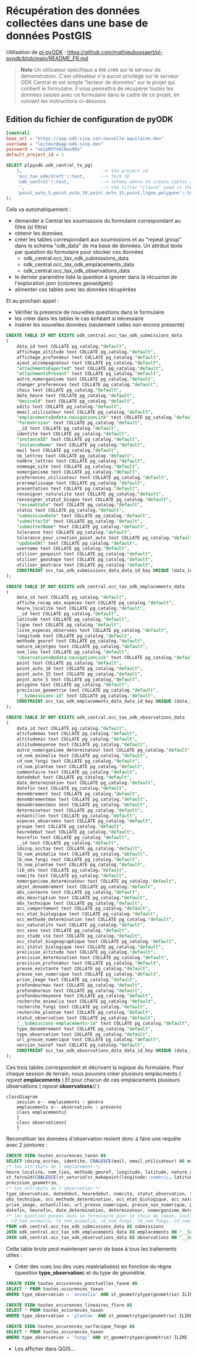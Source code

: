 # Récupération des données collectées dans une base de données PostGIS

Utilisation de [pl-pyODK](https://github.com/mathieubossaert/pl-pyodk) : https://github.com/mathieubossaert/pl-pyodk/blob/main/README_FR.md

> **Note**
> Un utilisateur spécifique a été créé sur le serveur de démonstration.
> C'est utilisateur n'a aucun privilège sur le serveur ODK Central et est simple "lecteur de données" sur le projet qui contient le formulaire.
> Il vous pemrettra de récupérer toutes les données saisies avec ce formulaire dans le cadre de ce projet, en suiviant les instructions ci-dessous.

## Edition du fichier de configuration de pyODK

```toml
[central]
base_url = "https://aap-odk-sinp.cen-nouvelle-aquitaine.dev"
username = "lecteur@aap-odk-sinp.dev"
password = "ve1pMXTnHlRwu9Ee"
default_project_id = 1
```

```sql
SELECT plpyodk.odk_central_to_pg(
	1,								--> the project id
	'occ_tax_odk/draft'::text,		--> form ID
	'odk_central'::text,			--> schema where to create tables and store data
	'',								--> the filter "clause" used in the API call
	'point_auto_5,point_auto_10,point_auto_15,point,ligne,polygone'::text		--> json (geo)columns to ignore
);
```
Cela va automatiquement :

 * demander à Central les soumissions du formulaire correspondant au filtre (si filtre)
 * obtenir les données
 * créer les tables correspondant aux soumissions et au "repeat group" dans le schéma "odk_data" de ma base de données. Un attribut texte par question du formulaire pour stocker ces données 
   * odk_central.occ_tax_odk_submissions_data
   * odk_central.occ_tax_odk_emplacements_data
   * odk_central.occ_tax_odk_observations_data
 * le dernier paramètre liste la question à ignorer dans la récusrion de l'exploration json (colonnes geowidgets)
 * alimenter ces tables avec les données récupérées

Et au prochain appel :

 * Vérifier la présence de nouvelles questions dans le formulaire
 * les créer dans les tables le cas échéant si nécessaire
 * insérer les nouvelles données (seulement celles non encore présente)

```sql
CREATE TABLE IF NOT EXISTS odk_central.occ_tax_odk_submissions_data
(
    data_id text COLLATE pg_catalog."default",
    affichage_altitude text COLLATE pg_catalog."default",
    affichage_profondeur text COLLATE pg_catalog."default",
    ajout_accompagnateur text COLLATE pg_catalog."default",
    "attachmentsExpected" text COLLATE pg_catalog."default",
    "attachmentsPresent" text COLLATE pg_catalog."default",
    autre_nomorganisme text COLLATE pg_catalog."default",
    changer_preferences text COLLATE pg_catalog."default",
    choix text COLLATE pg_catalog."default",
    date_heure text COLLATE pg_catalog."default",
    "deviceId" text COLLATE pg_catalog."default",
    edits text COLLATE pg_catalog."default",
    email_utilisateur text COLLATE pg_catalog."default",
    "emplacements@odata.navigationLink" text COLLATE pg_catalog."default",
    "formVersion" text COLLATE pg_catalog."default",
    __id text COLLATE pg_catalog."default",
    identite text COLLATE pg_catalog."default",
    "instanceID" text COLLATE pg_catalog."default",
    "instanceName" text COLLATE pg_catalog."default",
    mail text COLLATE pg_catalog."default",
    nb_lettres text COLLATE pg_catalog."default",
    nombre_lettres text COLLATE pg_catalog."default",
    nommage_site text COLLATE pg_catalog."default",
    nomorganisme text COLLATE pg_catalog."default",
    preferences_utilisateur text COLLATE pg_catalog."default",
    preremplissage text COLLATE pg_catalog."default",
    presentation text COLLATE pg_catalog."default",
    renseigner_naturalite text COLLATE pg_catalog."default",
    renseigner_statut_biogeo text COLLATE pg_catalog."default",
    "reviewState" text COLLATE pg_catalog."default",
    status text COLLATE pg_catalog."default",
    "submissionDate" text COLLATE pg_catalog."default",
    "submitterId" text COLLATE pg_catalog."default",
    "submitterName" text COLLATE pg_catalog."default",
    tolerance text COLLATE pg_catalog."default",
    tolerance_pour_creation_point_auto text COLLATE pg_catalog."default",
    "updatedAt" text COLLATE pg_catalog."default",
    username text COLLATE pg_catalog."default",
    utiliser_geopoint text COLLATE pg_catalog."default",
    utiliser_geoshape text COLLATE pg_catalog."default",
    utiliser_geotrace text COLLATE pg_catalog."default",
    CONSTRAINT occ_tax_odk_submissions_data_data_id_key UNIQUE (data_id)
);

CREATE TABLE IF NOT EXISTS odk_central.occ_tax_odk_emplacements_data
(
    data_id text COLLATE pg_catalog."default",
    affiche_recap_obs_especes text COLLATE pg_catalog."default",
    heure_localite text COLLATE pg_catalog."default",
    __id text COLLATE pg_catalog."default",
    latitude text COLLATE pg_catalog."default",
    ligne text COLLATE pg_catalog."default",
    liste_especes_observees text COLLATE pg_catalog."default",
    longitude text COLLATE pg_catalog."default",
    methode_georef text COLLATE pg_catalog."default",
    nature_objetgeo text COLLATE pg_catalog."default",
    nom_lieu text COLLATE pg_catalog."default",
    "observations@odata.navigationLink" text COLLATE pg_catalog."default",
    point text COLLATE pg_catalog."default",
    point_auto_10 text COLLATE pg_catalog."default",
    point_auto_15 text COLLATE pg_catalog."default",
    point_auto_5 text COLLATE pg_catalog."default",
    polygone text COLLATE pg_catalog."default",
    precision_geometrie text COLLATE pg_catalog."default",
    "__Submissions-id" text COLLATE pg_catalog."default",
    CONSTRAINT occ_tax_odk_emplacements_data_data_id_key UNIQUE (data_id)
);

CREATE TABLE IF NOT EXISTS odk_central.occ_tax_odk_observations_data
(
    data_id text COLLATE pg_catalog."default",
    altitudemax text COLLATE pg_catalog."default",
    altitudemin text COLLATE pg_catalog."default",
    altitudemoyenne text COLLATE pg_catalog."default",
    autre_nomorganisme_determinateur text COLLATE pg_catalog."default",
    cd_nom_animalia text COLLATE pg_catalog."default",
    cd_nom_fungi text COLLATE pg_catalog."default",
    cd_nom_plantae text COLLATE pg_catalog."default",
    commentaire text COLLATE pg_catalog."default",
    datedebut text COLLATE pg_catalog."default",
    date_determination text COLLATE pg_catalog."default",
    datefin text COLLATE pg_catalog."default",
    denombrement text COLLATE pg_catalog."default",
    denombrementmax text COLLATE pg_catalog."default",
    denombrementmin text COLLATE pg_catalog."default",
    determinateur text COLLATE pg_catalog."default",
    echantillon text COLLATE pg_catalog."default",
    especes_observees text COLLATE pg_catalog."default",
    groupe text COLLATE pg_catalog."default",
    heuredebut text COLLATE pg_catalog."default",
    heurefin text COLLATE pg_catalog."default",
    __id text COLLATE pg_catalog."default",
    idsinp_occtax text COLLATE pg_catalog."default",
    lb_nom_animalia text COLLATE pg_catalog."default",
    lb_nom_fungi text COLLATE pg_catalog."default",
    lb_nom_plantae text COLLATE pg_catalog."default",
    lib_obs text COLLATE pg_catalog."default",
    nomcite text COLLATE pg_catalog."default",
    nomorganisme_determinateur text COLLATE pg_catalog."default",
    objet_denombrement text COLLATE pg_catalog."default",
    obs_contexte text COLLATE pg_catalog."default",
    obs_description text COLLATE pg_catalog."default",
    obs_technique text COLLATE pg_catalog."default",
    occ_comportement text COLLATE pg_catalog."default",
    occ_etat_biologique text COLLATE pg_catalog."default",
    occ_methode_determination text COLLATE pg_catalog."default",
    occ_naturalite text COLLATE pg_catalog."default",
    occ_sexe text COLLATE pg_catalog."default",
    occ_stade_vie text COLLATE pg_catalog."default",
    occ_statut_biogeographique text COLLATE pg_catalog."default",
    occ_statut_biologique text COLLATE pg_catalog."default",
    precision_altitude text COLLATE pg_catalog."default",
    precision_determination text COLLATE pg_catalog."default",
    precision_profondeur text COLLATE pg_catalog."default",
    preuve_existante text COLLATE pg_catalog."default",
    preuve_non_numerique text COLLATE pg_catalog."default",
    prise_image text COLLATE pg_catalog."default",
    profondeurmax text COLLATE pg_catalog."default",
    profondeurmin text COLLATE pg_catalog."default",
    profondeurmoyenne text COLLATE pg_catalog."default",
    recherche_animalia text COLLATE pg_catalog."default",
    recherche_fungi text COLLATE pg_catalog."default",
    recherche_plantae text COLLATE pg_catalog."default",
    statut_observation text COLLATE pg_catalog."default",
    "__Submissions-emplacements-id" text COLLATE pg_catalog."default",
    type_denombrement text COLLATE pg_catalog."default",
    type_observation text COLLATE pg_catalog."default",
    url_preuve_numerique text COLLATE pg_catalog."default",
    version_taxref text COLLATE pg_catalog."default",
    CONSTRAINT occ_tax_odk_observations_data_data_id_key UNIQUE (data_id)
);
```

Ces trois tables correspondent et décrivent la logique du formulaire.
Pour chaque session de terrain, nous pouvons créer plusieurs emplacments ( _repeat_ **emplacements** )
Et pour chacun de ces emplacements plusieurs observations ( _repeat_ **observations**// )

```mermaid
classDiagram
    session o-- emplacements : génère
    emplacements o-- observations : présente
    class emplacements{
    }
    class observations{
    }
```

Reconstituer les données d'observation revient donc à faire une requête avec 2 jointures :
```sql
CREATE VIEW toutes_occurences_taxon AS
SELECT idsinp_occtax, identite, COALESCE(mail, email_utilisateur) AS email, nomOrganisme, autre_nomOrganisme, date_heure,
/* les attributs de l'emplacement */
heure_localite, nom_lieu, methode_georef, longitude, latitude, nature_objetgeo,
st_force2d(COALESCE(st_setsrid(st_makepoint(longitude::numeric, latitude::numeric),4326),st_geomfromgeojson(replace(COALESCE(point_auto_5, point_auto_10, point_auto_15, point, ligne, polygone),'\',''))))::geometry(geometry,4326) as geometrie,
precision_geometrie,
/* les attributs de l'observation */
type_observation, datedebut, heuredebut, nomcite, statut_observation, type_denombrement, denombrement, denombrementmin, denombrementmax, objet_denombrement, obs_description, obs_contexte, 
obs_technique, occ_methode_determination, occ_etat_biologique, occ_naturalite, occ_sexe, occ_stade_vie, occ_comportement, occ_statut_biogeographique, occ_statut_biologique, preuve_existante, 
prise_image, echantillon, url_preuve_numerique, preuve_non_numerique, precision_altitude, altitudemin, altitudemoyenne, altitudemax, profondeurmin, profondeurmoyenne, profondeurmax, 
datefin, heurefin, date_determination, determinateur, nomorganisme_determinateur, autre_nomorganisme_determinateur, commentaire
/* les question posées dans le formulaire pour le choix du taxon, inutiles ici car récupérées dans nomcite */
--cd_nom_animalia, lb_nom_animalia, cd_nom_fungi, lb_nom_fungi, cd_nom_plantae, lb_nom_plantae, version_taxref
FROM odk_central.occ_tax_odk_submissions_data AS submissions
JOIN odk_central.occ_tax_odk_emplacements_data AS emplacements ON "__Submissions-id" = submissions.__id
JOIN odk_central.occ_tax_odk_observations_data AS observations ON "__Submissions-emplacements-id" = emplacements.__id
```

Cette table brute peut maintenant servir de base à tous les traitements utiles :

* Créer des vues (ou des vues matérialisées) en fonction du règne (question **type_observation**)  et du type de géométrie.
```sql
CREATE VIEW toutes_occurences_ponctuelles_faune AS 
SELECT * FROM toutes_occurences_taxon
WHERE type_observation = 'animalia' AND st_geometrytype(geometrie) ILIKE '%point%';

CREATE VIEW toutes_occurences_lineaires_flore AS 
SELECT * FROM toutes_occurences_taxon
WHERE type_observation = 'plantae' AND st_geometrytype(geometrie) ILIKE '%linestring%';

CREATE VIEW toutes_occurences_surfacique_fonge AS 
SELECT * FROM toutes_occurences_taxon
WHERE type_observation = 'fungi' AND st_geometrytype(geometrie) ILIKE '%polygon%';
```
* Les afficher dans QGIS...
